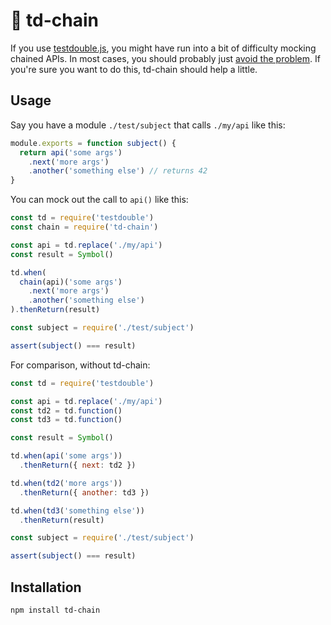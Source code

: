 # :link: td-chain

If you use [testdouble.js](https://github.com/testdouble/testdouble.js), you might have run into a bit of difficulty
mocking chained APIs. In most cases, you should probably just [avoid the problem](https://github.com/testdouble/contributing-tests/wiki/Don%27t-mock-what-you-don%27t-own).
If you're sure you want to do this, td-chain should help a little.

## Usage

Say you have a module `./test/subject` that calls `./my/api` like this:

```js
module.exports = function subject() {
  return api('some args')
    .next('more args')
    .another('something else') // returns 42
}
```

You can mock out the call to `api()` like this:

```js
const td = require('testdouble')
const chain = require('td-chain')

const api = td.replace('./my/api')
const result = Symbol()

td.when(
  chain(api)('some args')
    .next('more args')
    .another('something else')
).thenReturn(result)

const subject = require('./test/subject')

assert(subject() === result)
```

For comparison, without td-chain:

```js
const td = require('testdouble')

const api = td.replace('./my/api')
const td2 = td.function()
const td3 = td.function()

const result = Symbol()

td.when(api('some args'))
  .thenReturn({ next: td2 })

td.when(td2('more args'))
  .thenReturn({ another: td3 })

td.when(td3('something else'))
  .thenReturn(result)

const subject = require('./test/subject')

assert(subject() === result)
```

## Installation

```
npm install td-chain
```
